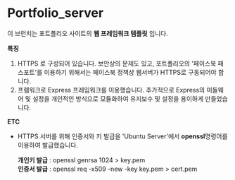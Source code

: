 # Portfolio_server

이 브런치는 포트폴리오 사이트의 **웹 프레임워크 템플릿** 입니다.

**특징**

 1.  HTTPS 로 구성되어 있습니다.
      보안상의 문제도 있고, 포트폴리오의 '페이스북 패스포트'를 이용하기 위해서는
      페이스북 정책상 웹서버가 HTTPS로 구동되어야 합니다.
2.  프렘워크로 Express 프레임워크를 이용했습니다.
     추가적으로 Express의 미들웨어 및 설정을 개인적인 방식으로 모듈화하여
     유지보수 및 설정을 용이하게 만들었습니다.

**ETC**
  - HTTPS 서버를 위해 인증서와 키 발급을 'Ubuntu Server'에서 **openssl**명령어를 이용하여 발급했습니다.
  
     **개인키 발급** : openssl genrsa 1024 > key.pem  
     **인증서 발급** : openssl req -x509 -new -key key.pem > cert.pem
